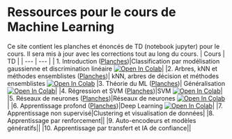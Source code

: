 # Ressources pour le cours de Machine Learning

Ce site contient les planches et énoncés de TD (notebook jupyter) pour le cours. Il sera mis à jour avec les corrections tout au long du cours.
| Cours | TD |
| --- | --- |
| 1. Introduction ([Planches](https://github.com/stepherbin/teaching/blob/master/IOGS/cours_ml_intro_2025.pdf))|Classification par modélisation gaussienne et discrimination linéaire [![Open In Colab](https://colab.research.google.com/assets/colab-badge.svg)](https://colab.research.google.com/github/stepherbin/teaching/blob/master/IOGS/td_gaussien_bayesien.ipynb)|
|2. Arbres, kNN et méthodes ensemblistes ([Planches](https://github.com/stepherbin/teaching/blob/master/IOGS/IOGS_knn_tree_ensemble_2025.pdf))| kNN, arbres de décision et méthodes ensemblistes [![Open In Colab](https://colab.research.google.com/assets/colab-badge.svg)](https://colab.research.google.com/github/stepherbin/teaching/blob/master/IOGS/td_arbres_knn_new_2023.ipynb)
|3. Théorie du ML ([Planches](https://github.com/stepherbin/teaching/blob/master/IOGS/IOGS_ML_theory_2025_169.pdf))| Généralisation [![Open In Colab](https://colab.research.google.com/assets/colab-badge.svg)](https://colab.research.google.com/github/stepherbin/teaching/blob/master/IOGS/td_ml_generalisation.ipynb)|
|4. Régression et SVM ([Planches](https://github.com/stepherbin/teaching/blob/master/IOGS/cours_ml_svm_regression_169.pdf))|SVM [![Open In Colab](https://colab.research.google.com/assets/colab-badge.svg)](https://colab.research.google.com/github/stepherbin/teaching/blob/master/IOGS/td_svm_2023.ipynb)|
|5. Réseaux de neurones ([Planches](https://github.com/stepherbin/teaching/blob/master/IOGS/cours_reseaux_neurones_2024.pdf))|Réseaux de neurones [![Open In Colab](https://colab.research.google.com/assets/colab-badge.svg)](https://colab.research.google.com/github/stepherbin/teaching/blob/master/IOGS/td_reseaux_neurones.ipynb)|
|6. Apprentissage profond ([Planches](https://github.com/stepherbin/teaching/blob/master/IOGS/cours_deep_learning_2024.pdf))|Deep Learning [![Open In Colab](https://colab.research.google.com/assets/colab-badge.svg)](https://colab.research.google.com/github/stepherbin/teaching/blob/master/IOGS/td_deep_learning.ipynb)|
|7. Apprentissage non supervisé|Clustering et visualisation de données|
|8. Apprentissage par renforcement||
|9. Auto-encodeurs et modèles génératifs||
|10. Apprentissage par transfert et IA de confiance||





